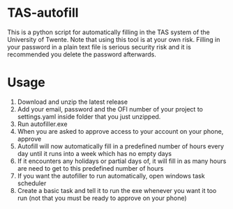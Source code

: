# TAS-autofill
This is a python script for automatically filling in the TAS system of the University of Twente. Note that using this tool is at your own risk. Filling in your password in a plain text file is serious security risk and it is recommended you delete the password afterwards.

# Usage
1. Download and unzip the latest release
1. Add your email, password and the OFI number of your project to settings.yaml inside folder that you just unzipped.
1. Run autofiller.exe
1. When you are asked to approve access to your account on your phone, approve
1. Autofill will now automatically fill in a predefined number of hours every day until it runs into a week which has no empty days
1. If it encounters any holidays or partial days of, it will fill in as many hours are need to get to this predefined number of hours
1. If you want the autofiller to run automatically, open windows task scheduler
1. Create a basic task and tell it to run the exe whenever you want it too run (not that you must be ready to approve on your phone)
